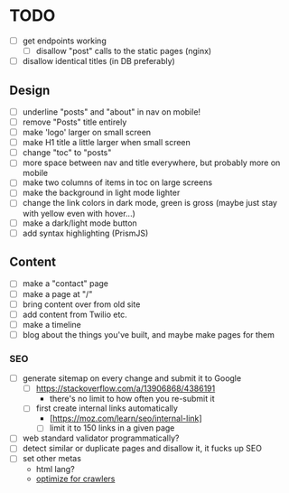 # TODO

- [ ] get endpoints working
  - [ ] disallow "post" calls to the static pages (nginx)

- [ ] disallow identical titles (in DB preferably)

## Design

- [ ] underline "posts" and "about" in nav on mobile!
- [ ] remove "Posts" title entirely
- [ ] make 'logo' larger on small screen
- [ ] make H1 title a little larger when small screen
- [ ] change "toc" to "posts"
- [ ] more space between nav and title everywhere, but probably more on mobile
- [ ] make two columns of items in toc on large screens
- [ ] make the background in light mode lighter
- [ ] change the link colors in dark mode, green is gross (maybe just stay with yellow even with hover...)
- [ ] make a dark/light mode button
- [ ] add syntax highlighting (PrismJS)

## Content
- [ ] make a "contact" page
- [ ] make a page at "/"
- [ ] bring content over from old site
- [ ] add content from Twilio etc.
- [ ] make a timeline
- [ ] blog about the things you've built, and maybe make pages for them

### SEO
- [ ] generate sitemap on every change and submit it to Google
  - [ ] https://stackoverflow.com/a/13906868/4386191
    - there's no limit to how often you re-submit it
  - [ ] first create internal links automatically
    - [https://moz.com/learn/seo/internal-link]
    - [ ] limit it to 150 links in a given page
- [ ] web standard validator programmatically?
- [ ] detect similar or duplicate pages and disallow it, it fucks up SEO
- [ ] set other metas
  - html lang?
  - [optimize for crawlers](https://www.wordstream.com/blog/ws/2020/11/17/website-visibility)
